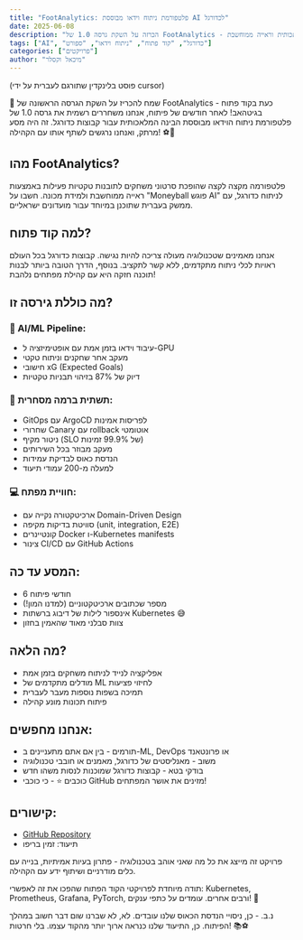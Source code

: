 ```yaml
---
title: "FootAnalytics: פלטפורמת ניתוח וידאו מבוססת AI לכדורגל"
date: 2025-06-08
description: "הכרזה על השקת גרסה 1.0 של FootAnalytics - פלטפורמה בקוד פתוח לניתוח משחקי כדורגל באמצעות בינה מלאכותית וראייה ממוחשבת"
tags: ["AI", "כדורגל", "קוד פתוח", "ניתוח וידאו", "ספורט"]
categories: ["פרויקטים"]
author: "מיכאל וקסלר"
---
```


(פוסט בלינקדין שתורגם לעברית על ידי cursor)

🎉 שמח להכריז על השקת הגרסה הראשונה של FootAnalytics - כעת בקוד פתוח בגיטהאב!
לאחר חודשים של פיתוח, אנחנו משחררים רשמית את גרסה 1.0 של פלטפורמת ניתוח הוידאו מבוססת הבינה המלאכותית עבור קבוצות כדורגל. זה היה מסע מרתק, ואנחנו נרגשים לשתף אותו עם הקהילה! ⚽🚀

## מהו FootAnalytics?
פלטפורמה מקצה לקצה שהופכת סרטוני משחקים לתובנות טקטיות פעילות באמצעות ראייה ממוחשבת ולמידת מכונה. חשבו על "Moneyball פוגש AI" לניתוח כדורגל, עם ממשק בעברית שתוכנן במיוחד עבור מועדונים ישראליים.

## למה קוד פתוח?
אנחנו מאמינים שטכנולוגיה מעולה צריכה להיות נגישה. קבוצות כדורגל בכל העולם ראויות לכלי ניתוח מתקדמים, ללא קשר לתקציב. בנוסף, הדרך הטובה ביותר לבנות תוכנה חזקה היא עם קהילת מפתחים נלהבת!

## מה כוללת גירסה זו?

### 🤖 AI/ML Pipeline:
- עיבוד וידאו בזמן אמת עם אופטימיזציה ל-GPU
- מעקב אחר שחקנים וניתוח טקטי
- חישובי xG (Expected Goals)
- דיוק של 87% בזיהוי תבניות טקטיות

### 🚀 תשתית ברמה מסחרית:
- GitOps עם ArgoCD לפריסות אמינות
- שחרורי Canary עם rollback אוטומטי
- ניטור מקיף (SLO של 99.9% זמינות)
- מעקב מבוזר בכל השירותים
- הנדסת כאוס לבדיקת עמידות
- למעלה מ-200 עמודי תיעוד

### 💻 חוויית מפתח:
- ארכיטקטורה נקייה עם Domain-Driven Design
- סוויטת בדיקות מקיפה (unit, integration, E2E)
- קונטיינרים Docker ו-Kubernetes manifests
- צינור CI/CD עם GitHub Actions

## המסע עד כה:
- 6 חודשי פיתוח
- מספר שכתובים ארכיטקטוניים (למדנו המון!)
- אינספור לילות של דיבוג ברשתות Kubernetes 😅
- צוות סבלני מאוד שהאמין בחזון

## מה הלאה?
- אפליקציה לנייד לניתוח משחקים בזמן אמת
- מודלים מתקדמים של ML לחיזוי פציעות
- תמיכה בשפות נוספות מעבר לעברית
- פיתוח תכונות מונע קהילה

## אנחנו מחפשים:
- תורמים - בין אם אתם מתעניינים ב-ML, DevOps או פרונטאנד
- משוב - מאנליסטים של כדורגל, מאמנים או חובבי טכנולוגיה
- בודקי בטא - קבוצות כדורגל שמוכנות לנסות משהו חדש
- כוכבים ⭐ - כי כוכבי GitHub מזינים את אושר המפתחים!

## קישורים:
- [GitHub Repository](https://github.com/Dewscntd/AixG)
- תיעוד: זמין בריפו

פרויקט זה מייצג את כל מה שאני אוהב בטכנולוגיה - פתרון בעיות אמיתיות, בנייה עם כלים מודרניים ושיתוף ידע עם הקהילה.

תודה מיוחדת לפרויקטי הקוד הפתוח שהפכו את זה לאפשרי: Kubernetes, Prometheus, Grafana, PyTorch, ורבים אחרים. עומדים על כתפי ענקים! 🙌

נ.ב. - כן, ניסויי הנדסת הכאוס שלנו עובדים. לא, לא שברנו שום דבר חשוב במהלך הפיתוח. כן, התיעוד שלנו כנראה ארוך יותר מהקוד עצמו. בלי חרטות! 📚⚽ 
